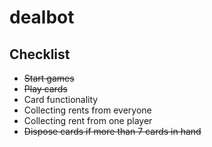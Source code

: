 # dealbot

## Checklist
- ~~Start games~~<br>
- ~~Play cards~~<br>
- Card functionality<br>
- Collecting rents from everyone<br>
- Collecting rent from one player<br>
- ~~Dispose cards if more than 7 cards in hand~~